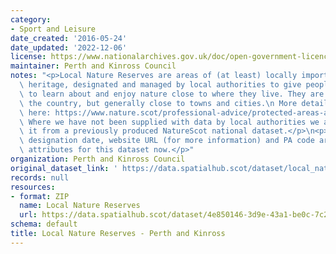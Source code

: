 ```yaml
---
category:
- Sport and Leisure
date_created: '2016-05-24'
date_updated: '2022-12-06'
license: https://www.nationalarchives.gov.uk/doc/open-government-licence/version/3/
maintainer: Perth and Kinross Council
notes: "<p>Local Nature Reserves are areas of (at least) locally important natural\
  \ heritage, designated and managed by local authorities to give people better opportunities\
  \ to learn about and enjoy nature close to where they live. They are found across\
  \ the country, but generally close to towns and cities.\n More details are available\
  \ here: https://www.nature.scot/professional-advice/protected-areas-and-species/protected-areas/local-designations/local-nature-reserves\n\
  \ Where we have not been supplied with data by local authorities we are extracting\
  \ it from a previously produced NatureScot national dataset.</p>\n<p>Site name,\
  \ designation date, website URL (for more information) and PA code are all mandatory\
  \ attributes for this dataset now.</p>"
organization: Perth and Kinross Council
original_dataset_link: ' https://data.spatialhub.scot/dataset/local_nature_reserves-pk'
records: null
resources:
- format: ZIP
  name: Local Nature Reserves
  url: https://data.spatialhub.scot/dataset/4e850146-3d9e-43a1-be0c-7c23a057470c/resource/b423bce0-4284-4568-8244-f1b759463012/download/lnr_perth_and_kinross.zip
schema: default
title: Local Nature Reserves - Perth and Kinross
---
```

